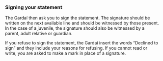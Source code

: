 ###  **Signing your statement**

The Gardaí then ask you to sign the statement. The signature should be written
on the next available line and should be witnessed by those present. In the
case of a juvenile, the signature should also be witnessed by a parent, adult
relative or guardian.

If you refuse to sign the statement, the Gardaí insert the words “Declined to
sign” and they include your reasons for refusing. If you cannot read or write,
you are asked to make a mark in place of a signature.
